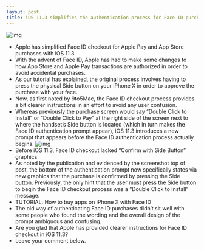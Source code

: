 ```yaml
---
layout: post
title: iOS 11.3 simplifies the authentication process for Face ID purchases on iPhone X
---
```

![img](http://media.idownloadblog.com/wp-content/uploads/2018/01/iOS_11_3_face_id_authentication_iphone_x-002.jpg)
* Apple has simplified Face ID checkout for Apple Pay and App Store purchases with iOS 11.3.
* With the advent of Face ID, Apple has had to make some changes to how App Store and Apple Pay transactions are authorized in order to avoid accidental purchases.
* As our tutorial has explained, the original process involves having to press the physical Side button on your iPhone X in order to approve the purchase with your face.
* Now, as first noted by 9to5Mac, the Face ID checkout process provides a bit clearer instructions in an effort to avoid any user confusion.
* Whereas previously the purchase screen would say “Double Click to Install” or “Double Click to Pay” at the right side of the screen next to where the handset’s Side button is located (which in turn makes the Face ID authentication prompt appear), iOS 11.3 introduces a new prompt that appears before the Face ID authentication process actually begins.
![img](http://media.idownloadblog.com/wp-content/uploads/2017/11/How_to_buy_apps_with_FAce_ID_iPhone_X_screenshot_009.jpg)
* Before iOS 11.3, Face ID checkout lacked “Confirm with Side Button” graphics
* As noted by the publication and evidenced by the screenshot top of post, the bottom of the authentication prompt now specifically states via new graphics that the purchase is confirmed by pressing the Side button. Previously, the only hint that the user must press the Side button to begin the Face ID checkout process was a “Double Click to Install” message.
* TUTORIAL: How to buy apps on iPhone X with Face ID
* The old way of authenticating Face ID purchases didn’t sit well with some people who found the wording and the overall design of the prompt ambiguous and confusing.
* Are you glad that Apple has provided clearer instructions for Face ID checkout in iOS 11.3?
* Leave your comment below.

